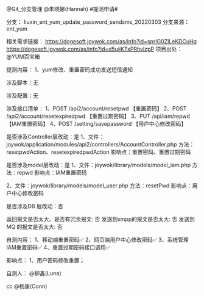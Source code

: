 @Git_分支管理  @朱晓娜(Hannah) #提测申请# 

分支： liuxin_ent_yum_update_password_sendsms_20220303
分支来源： ent_yum

相关需求链接：
https://dogesoft.joywok.com/as/info?id=sprIG0ZlLeKDCuHq
https://dogesoft.joywok.com/as/info?id=d5uijKTxPRhvlzpP
项目出处：@YUM百宝箱 

提测内容：
1、yum修改、重置密码成功发送短信通知

涉及脚本：无

涉及配置：无

涉及接口清单：
1、POST /api2/account/resetpwd		【重置密码】
2、POST /api2/account/resetexpiredpwd	【重置过期密码】
3、PUT  /api/iam/repwd			【IAM重置密码】
4、POST /setting/savepassword		【用户中心修改密码】

是否涉及Controller层改动：是
1、文件：joywok/application/modules/api2/controllers/AccountController.php
方法：resetpwdAction、resetexpiredpwdAction
影响点：重置密码、重置过期密码

是否涉及model层改动：是
1、文件：joywok/library/models/model_iam.php
方法：repwd
影响点：IAM重置密码

2、文件：joywok/library/models/model_user.php
方法：resetPwd
影响点：用户中心修改密码

是否涉及DB 层改动：否

返回报文是否太大、是否有冗余报文: 否
发送到xmpp的报文是否太大: 否
发送到MQ 的报文是否太大: 否

自测内容：
1、移动端重置密码✅
2、网页端用户中心修改密码✅
3、系统管理IAM重置密码✅
4、重置过期密码接口调用✅

影响点：
1、用户密码修改重置；

自测人： @柳鑫(Luna)

cc @杨康(Conn)
